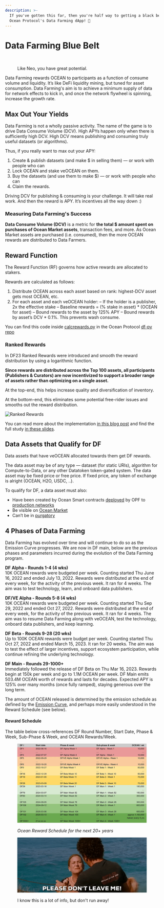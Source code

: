 ```yaml
---
description: >-
  If you've gotten this far, then you're half way to getting a black belt in
  Ocean Protocol's Data Farming dApp! 🥋
---
```


# Data Farming Blue Belt

<figure><img src="../.gitbook/assets/neo-kinda-martial-arts.gif" alt=""><figcaption><p>Like Neo, you have great potential.</p></figcaption></figure>

Data Farming rewards OCEAN to participants as a function of consume volume and liquidity. It’s like DeFi liquidity mining, but tuned for asset consumption. Data Farming's aim is to achieve a minimum supply of data for network effects to kick in, and once the network flywheel is spinning, increase the growth rate.

## Max Out Your Yields

Data Farming is not a wholly passive activity. The name of the game is to drive Data Consume Volume (DCV). High APYs happen only when there is sufficiently high DCV. High DCV means publishing and consuming truly useful datasets (or algorithms).

Thus, if you really want to max out your APY:

1. Create & publish datasets (and make $ in selling them) — or work with people who can
2. Lock OCEAN and stake veOCEAN on them.
3. Buy the datasets (and use them to make $) — or work with people who can
4. Claim the rewards.

Driving DCV for publishing & consuming is your challenge. It will take real work. And then the reward is APY. It’s incentives all the way down :)

### Measuring Data Farming's Success

**Data Consume Volume (DCV)** is a metric for **the total $ amount spent on purchases of Ocean Market assets**, transaction fees, and more. As Ocean Market assets are purchased (i.e. consumed), then the more OCEAN rewards are distributed to Data Farmers.

## Reward Function

The Reward Function (RF) governs how active rewards are allocated to stakers.

Rewards are calculated as follows:

1. Distribute OCEAN across each asset based on rank: highest-DCV asset gets most OCEAN, etc.
2. For each asset and each veOCEAN holder: – If the holder is a publisher, 2x the effective stake – Baseline rewards = (% stake in asset) \* (OCEAN for asset) – Bound rewards to the asset by 125% APY – Bound rewards by asset’s DCV \* 0.1%. This prevents wash consume.

You can find this code inside [calcrewards.py](https://github.com/oceanprotocol/df-py/blob/main/util/calcrewards.py) in the Ocean Protocol [df-py repo](https://github.com/oceanprotocol/df-py/)

### Ranked Rewards

In DF23 Ranked Rewards were introduced and smooth the reward distribution by using a logarithmic function.

**Since rewards are distributed across the Top 100 assets, all participants (Publishers & Curators) are now incentivized to support a broader range of assets rather than optimizing on a single asset.**

At the top-end, this helps increase quality and diversification of inventory.

At the bottom-end, this eliminates some potential free-rider issues and smooths out the reward distribution.

![Ranked Rewards](images/ranked\_rewards\_study.png)

You can read more about the implementation [in this blog post](https://blog.oceanprotocol.com/data-farming-df22-completed-df23-started-reward-function-tuned-ffd4359657ee) and find the full study [in these slides](https://docs.google.com/presentation/d/1HIA2zV8NUPpCELmi2WFwnAbHmFFrcXjNQiCpEqJ2Jdg/).

## Data Assets that Qualify for DF

Data assets that have veOCEAN allocated towards them get DF rewards.

The data asset may be of any type — dataset (for static URIs), algorithm for Compute-to-Data, or any other Datatoken token-gated system. The data asset may be fixed price or free price. If fixed price, any token of exchange is alright (OCEAN, H2O, USDC, ..).

To qualify for DF, a data asset must also:

* Have been created by Ocean Smart contracts [deployed](https://github.com/oceanprotocol/contracts/blob/v4main/addresses/address.json) by OPF to [production networks](https://docs.oceanprotocol.com/discover/networks)
* Be visible on [Ocean Market](https://market.oceanprotocol.com/)
* Can’t be in [purgatory](https://github.com/oceanprotocol/list-purgatory/blob/main/policies/README.md)

## 4 Phases of Data Farming

Data Farming has evolved over time and will continue to do so as the Emission Curve progresses. We are now in DF main, below are the previous phases and parameters incurred during the evolution of the Data Farming program.

**DF Alpha - Rounds 1-4 (4 wks)**\
10K OCEAN rewards were budgeted per week. Counting started Thu June 16, 2022 and ended July 13, 2022. Rewards were distributed at the end of every week, for the activity of the previous week. It ran for 4 weeks. The aim was to test technology, learn, and onboard data publishers.

**DF/VE Alpha - Rounds 5-8 (4 wks)**\
10K OCEAN rewards were budgeted per week. Counting started Thu Sep 29, 2022 and ended Oct 27, 2022. Rewards were distributed at the end of every week, for the activity of the previous week. It ran for 4 weeks. The aim was to resume Data Farming along with veOCEAN, test the technology, onboard data publishers, and keep learning.

**DF Beta - Rounds 9-28 (20 wks)**\
Up to 100K OCEAN rewards were budget per week. Counting started Thu Oct 27, 2022 and ended March 15, 2023. It ran for 20 weeks. The aim was to test the effect of larger incentives, support ecosystem participation, while continue refining the underlying technology.

**DF Main - Rounds 29-1000+**\
Immediately followed the release of DF Beta on Thu Mar 16, 2023. Rewards begin at 150k per week and go to 1.1M OCEAN per week. DF Main emits 503.4M OCEAN worth of rewards and lasts for decades. Expected APY is 125% over many months (once fully ramped), staying generous over the long term.

The amount of OCEAN released is determined by the emission schedule as defined by the [Emission Curve](emissions-apys.md#emissions--apys), and perhaps more easily understood in the Reward Schedule (see below).

#### Reward Schedule

The table below cross-references DF Round Number, Start Date, Phase & Week, Sub-Phase & Week, and OCEAN Rewards/Week.

<figure><img src="../.gitbook/assets/rewards/reward_schedule.png" alt=""><figcaption><p> <em>Ocean Reward Schedule for the next 20+ years</em></p></figcaption></figure>

<figure><img src="../.gitbook/assets/please-dont-leave.gif" alt=""><figcaption><p>I know this is a lot of info, but don't run away!</p></figcaption></figure>
